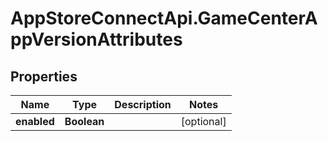 # AppStoreConnectApi.GameCenterAppVersionAttributes

## Properties

Name | Type | Description | Notes
------------ | ------------- | ------------- | -------------
**enabled** | **Boolean** |  | [optional] 


